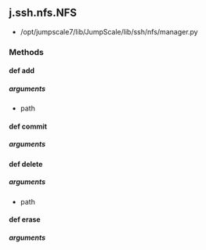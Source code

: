 ## j.ssh.nfs.NFS

- /opt/jumpscale7/lib/JumpScale/lib/ssh/nfs/manager.py

### Methods

#### def add 

##### arguments

- path

#### def commit 

##### arguments

#### def delete 

##### arguments

- path

#### def erase 

##### arguments

